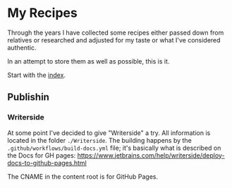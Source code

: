 # My Recipes

Through the years I have collected some recipes either passed down from relatives or researched and adjusted for my taste or what I've considered authentic.

In an attempt to store them as well as possible, this is it.

Start with the [index](index.md).

## Publishin

### Writerside

At some point I've decided to give "Writerside" a try. All information is located in the folder `./Writerside`. The building happens by the `.github/workflows/build-docs.yml` file; it's basically what is described on the Docs for GH pages: https://www.jetbrains.com/help/writerside/deploy-docs-to-github-pages.html

The CNAME in the content root is for GitHub Pages.
